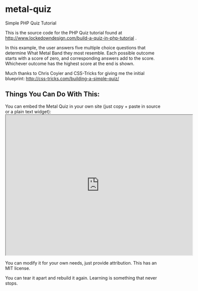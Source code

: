 metal-quiz
==========

Simple PHP Quiz Tutorial

This is the source code for the PHP Quiz tutorial found at http://www.lockedowndesign.com/build-a-quiz-in-php-tutorial .

In this example, the user answers five multiple choice questions that determine What Metal Band they most resemble. Each possible outcome starts with a score of zero, and corresponding answers add to the score. Whichever outcome has the highest score at the end is shown.

Much thanks to Chris Coyier and CSS-Tricks for giving me the initial blueprint: http://css-tricks.com/building-a-simple-quiz/

Things You Can Do With This:
---------------------------------------------

You can embed the Metal Quiz in your own site (just copy + paste in source or a plain text widget):
<code><iframe src="http://metalquiz.lockedowndesign.com/" height="450" width="600"></iframe></code>

You can modify it for your own needs, just provide attribution. This has an MIT license.

You can tear it apart and rebuild it again. Learning is something that never stops.
